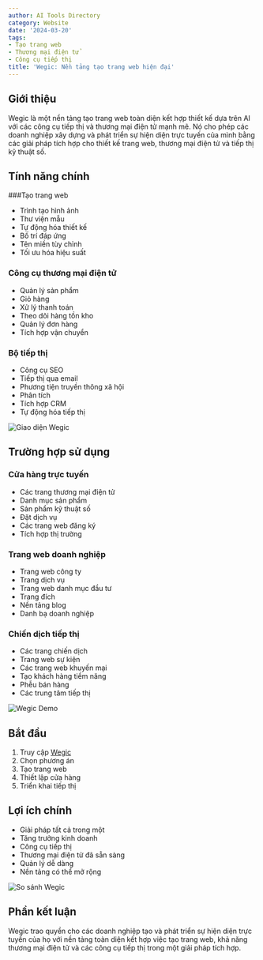 ```yaml
---
author: AI Tools Directory
category: Website
date: '2024-03-20'
tags:
- Tạo trang web
- Thương mại điện tử
- Công cụ tiếp thị
title: 'Wegic: Nền tảng tạo trang web hiện đại'
---
```


## Giới thiệu

Wegic là một nền tảng tạo trang web toàn diện kết hợp thiết kế dựa trên AI với các công cụ tiếp thị và thương mại điện tử mạnh mẽ. Nó cho phép các doanh nghiệp xây dựng và phát triển sự hiện diện trực tuyến của mình bằng các giải pháp tích hợp cho thiết kế trang web, thương mại điện tử và tiếp thị kỹ thuật số.

## Tính năng chính

###Tạo trang web
- Trình tạo hình ảnh
- Thư viện mẫu
- Tự động hóa thiết kế
- Bố trí đáp ứng
- Tên miền tùy chỉnh
- Tối ưu hóa hiệu suất

### Công cụ thương mại điện tử
- Quản lý sản phẩm
- Giỏ hàng
- Xử lý thanh toán
- Theo dõi hàng tồn kho
- Quản lý đơn hàng
- Tích hợp vận chuyển

### Bộ tiếp thị
- Công cụ SEO
- Tiếp thị qua email
- Phương tiện truyền thông xã hội
- Phân tích
- Tích hợp CRM
- Tự động hóa tiếp thị

![Giao diện Wegic](/imgs/wegic/interface.jpg)

## Trường hợp sử dụng

### Cửa hàng trực tuyến
- Các trang thương mại điện tử
- Danh mục sản phẩm
- Sản phẩm kỹ thuật số
- Đặt dịch vụ
- Các trang web đăng ký
- Tích hợp thị trường

### Trang web doanh nghiệp
- Trang web công ty
- Trang dịch vụ
- Trang web danh mục đầu tư
- Trang đích
- Nền tảng blog
- Danh bạ doanh nghiệp

### Chiến dịch tiếp thị
- Các trang chiến dịch
- Trang web sự kiện
- Các trang web khuyến mại
- Tạo khách hàng tiềm năng
- Phễu bán hàng
- Các trung tâm tiếp thị

![Wegic Demo](/imgs/wegic/demo.jpg)

## Bắt đầu

1. Truy cập [Wegic](https://wegic.com)
2. Chọn phương án
3. Tạo trang web
4. Thiết lập cửa hàng
5. Triển khai tiếp thị

## Lợi ích chính

- Giải pháp tất cả trong một
- Tăng trưởng kinh doanh
- Công cụ tiếp thị
- Thương mại điện tử đã sẵn sàng
- Quản lý dễ dàng
- Nền tảng có thể mở rộng

![So sánh Wegic](/imgs/wegic/comparison.jpg)

## Phần kết luận

Wegic trao quyền cho các doanh nghiệp tạo và phát triển sự hiện diện trực tuyến của họ với nền tảng toàn diện kết hợp việc tạo trang web, khả năng thương mại điện tử và các công cụ tiếp thị trong một giải pháp tích hợp.